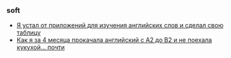 ### soft
- [Я устал от приложений для изучения английских слов и сделал свою таблицу](https://habr.com/ru/articles/898628/)
- [Как я за 4 месяца прокачала английский с A2 до B2 и не поехала кукухой… почти](https://habr.com/ru/articles/955708/)
